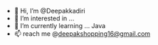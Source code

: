 - 👋 Hi, I’m @Deepakkadiri
- 👀 I’m interested in ...
- 🌱 I’m currently learning ... Java
- 📫 reach me @deepakshopping16@gmail.com

<!---
Deepakkadiri/Deepakkadiri is a ✨ special ✨ repository because its `README.md` (this file) appears on your GitHub profile.
You can click the Preview link to take a look at your changes.
--->
